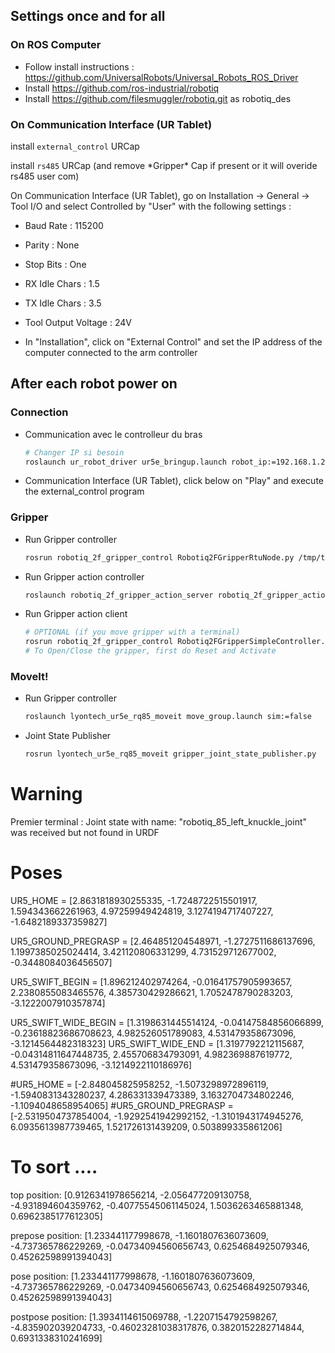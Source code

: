 ## Settings once and for all

### On ROS Computer
- Follow install instructions : https://github.com/UniversalRobots/Universal_Robots_ROS_Driver
- Install https://github.com/ros-industrial/robotiq
- Install https://github.com/filesmuggler/robotiq.git as robotiq_des

### On Communication Interface (UR Tablet)
install `external_control` URCap

install `rs485` URCap (and remove \*Gripper\* Cap if present or it will overide rs485 user com)


On Communication Interface (UR Tablet), go on Installation -> General -> Tool I/O 
and select Controlled by "User" with the following settings :
- Baud Rate : 115200
- Parity : None 
- Stop Bits : One
- RX Idle Chars : 1.5
- TX Idle Chars : 3.5
- Tool Output Voltage : 24V  

- In "Installation", click on "External Control" and set the IP address of the computer connected to the arm controller

## After each robot power on

### Connection

- Communication avec le controlleur du bras
    ```bash
    # Changer IP si besoin
    roslaunch ur_robot_driver ur5e_bringup.launch robot_ip:=192.168.1.210 use_tool_communication:=true tool_voltage:=24 tool_parity:=0 tool_baud_rate:=115200 tool_stop_bits:=1 tool_rx_idle_chars:=1.5 tool_tx_idle_chars:=3.5 tool_device_name:=/tmp/ttyUR
    ```

- Communication Interface (UR Tablet), click below on "Play" and execute the external_control program

### Gripper

- Run Gripper controller
    ```bash
    rosrun robotiq_2f_gripper_control Robotiq2FGripperRtuNode.py /tmp/ttyUR
    ```

- Run Gripper action controller
    ```bash
    roslaunch robotiq_2f_gripper_action_server robotiq_2f_gripper_action_server.launch
    ```

- Run Gripper action client 
    ```bash
    # OPTIONAL (if you move gripper with a terminal)
    rosrun robotiq_2f_gripper_control Robotiq2FGripperSimpleController.py 
    # To Open/Close the gripper, first do Reset and Activate
    ```    

### MoveIt!

- Run Gripper controller
    ```bash
    roslaunch lyontech_ur5e_rq85_moveit move_group.launch sim:=false
    ```

- Joint State Publisher
    ```bash
    rosrun lyontech_ur5e_rq85_moveit gripper_joint_state_publisher.py
    ```

# Warning

Premier terminal : Joint state with name: "robotiq_85_left_knuckle_joint" was received but not found in URDF



# Poses

UR5_HOME = [2.8631818930255335, -1.7248722515501917, 1.594343662261963, 4.97259949424819, 3.1274194717407227, -1.6482189337359827]

UR5_GROUND_PREGRASP = [2.464851204548971, -1.2727511686137696, 1.1997385025024414, 3.421120806331299, 4.731529712677002, -0.3448084036456507]

UR5_SWIFT_BEGIN = [1.896212402974264, -0.01641757905993657, 2.2380855083465576, 4.385730429286621, 1.7052478790283203, -3.1222007910357874]

UR5_SWIFT_WIDE_BEGIN = [1.3198631445514124, -0.04147584856066899, -0.23618823686708623, 4.982526051789083, 4.531479358673096, -3.1214564482318323]
UR5_SWIFT_WIDE_END = [1.3197792212115687, -0.04314811647448735, 2.455706834793091, 4.982369887619772, 4.531479358673096, -3.1214922110186976]




#UR5_HOME = [-2.848045825958252, -1.5073298972896119, -1.5940831343280237, 4.286331339473389, 3.1632704734802246, -1.1094048658954065]
#UR5_GROUND_PREGRASP = [-2.5319504737854004, -1.9292541942992152, -1.3101943174945276, 6.0935613987739465, 1.521726131439209, 0.503899335861206]


# To sort ....


top
position: [0.9126341978656214, -2.056477209130758, -4.931894604359762, -0.40775545061145024, 1.5036263465881348, 0.6962385177612305]




prepose
position: [1.233441177998678, -1.1601807636073609, -4.737365786229269, -0.04734094560656743, 0.6254684925079346, 0.45262598991394043]



pose
position: [1.233441177998678, -1.1601807636073609, -4.737365786229269, -0.04734094560656743, 0.6254684925079346, 0.45262598991394043]


postpose
position: [1.3934114615069788, -1.2207154792598267, -4.835902039204733, -0.46023281038317876, 0.3820152282714844, 0.6931338310241699]







